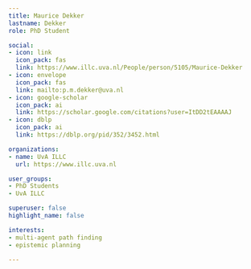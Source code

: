 ```yaml
---
title: Maurice Dekker
lastname: Dekker
role: PhD Student

social:
- icon: link
  icon_pack: fas
  link: https://www.illc.uva.nl/People/person/5105/Maurice-Dekker
- icon: envelope
  icon_pack: fas
  link: mailto:p.m.dekker@uva.nl 
- icon: google-scholar
  icon_pack: ai
  link: https://scholar.google.com/citations?user=ItDD2tEAAAAJ
- icon: dblp
  icon_pack: ai
  link: https://dblp.org/pid/352/3452.html

organizations:
- name: UvA ILLC
  url: https://www.illc.uva.nl

user_groups:
- PhD Students
- UvA ILLC

superuser: false 
highlight_name: false

interests:
- multi-agent path finding
- epistemic planning

---
```

